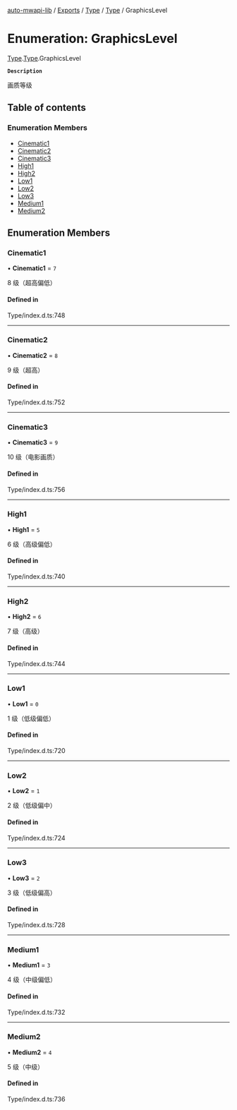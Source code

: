 [auto-mwapi-lib](../README.md) / [Exports](../modules.md) / [Type](../modules/Type.md) / [Type](../modules/Type.Type.md) / GraphicsLevel

# Enumeration: GraphicsLevel

[Type](../modules/Type.md).[Type](../modules/Type.Type.md).GraphicsLevel

**`Description`**

画质等级

## Table of contents

### Enumeration Members

- [Cinematic1](Type.Type.GraphicsLevel.md#cinematic1)
- [Cinematic2](Type.Type.GraphicsLevel.md#cinematic2)
- [Cinematic3](Type.Type.GraphicsLevel.md#cinematic3)
- [High1](Type.Type.GraphicsLevel.md#high1)
- [High2](Type.Type.GraphicsLevel.md#high2)
- [Low1](Type.Type.GraphicsLevel.md#low1)
- [Low2](Type.Type.GraphicsLevel.md#low2)
- [Low3](Type.Type.GraphicsLevel.md#low3)
- [Medium1](Type.Type.GraphicsLevel.md#medium1)
- [Medium2](Type.Type.GraphicsLevel.md#medium2)

## Enumeration Members

### Cinematic1

• **Cinematic1** = `7`

8 级（超高偏低）

#### Defined in

Type/index.d.ts:748

---

### Cinematic2

• **Cinematic2** = `8`

9 级（超高）

#### Defined in

Type/index.d.ts:752

---

### Cinematic3

• **Cinematic3** = `9`

10 级（电影画质）

#### Defined in

Type/index.d.ts:756

---

### High1

• **High1** = `5`

6 级（高级偏低）

#### Defined in

Type/index.d.ts:740

---

### High2

• **High2** = `6`

7 级（高级）

#### Defined in

Type/index.d.ts:744

---

### Low1

• **Low1** = `0`

1 级（低级偏低）

#### Defined in

Type/index.d.ts:720

---

### Low2

• **Low2** = `1`

2 级（低级偏中）

#### Defined in

Type/index.d.ts:724

---

### Low3

• **Low3** = `2`

3 级（低级偏高）

#### Defined in

Type/index.d.ts:728

---

### Medium1

• **Medium1** = `3`

4 级（中级偏低）

#### Defined in

Type/index.d.ts:732

---

### Medium2

• **Medium2** = `4`

5 级（中级）

#### Defined in

Type/index.d.ts:736
